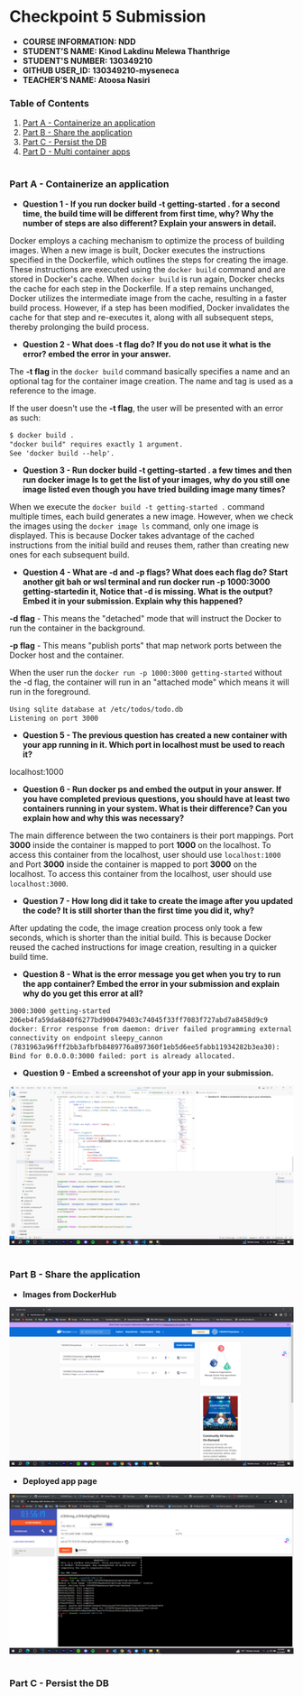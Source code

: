 # Checkpoint 5 Submission

- **COURSE INFORMATION: NDD**
- **STUDENT’S NAME: Kinod Lakdinu Melewa Thanthrige**
- **STUDENT'S NUMBER: 130349210**
- **GITHUB USER_ID: 130349210-myseneca**
- **TEACHER’S NAME: Atoosa Nasiri**

### Table of Contents
1. [Part A - Containerize an application](#header1)
2. [Part B - Share the application](#header2)
3. [Part C - Persist the DB](#header3)
4. [Part D - Multi container apps](#header4)

#

### **Part A - Containerize an application**

- **Question 1 - If you run docker build -t getting-started . for a second time, the build time will be different from first time, why? Why the number of steps are also different? Explain your answers in detail.**

Docker employs a caching mechanism to optimize the process of building images. When a new image is built, Docker executes the instructions specified in the Dockerfile, which outlines the steps for creating the image. These instructions are executed using the `docker build` command and are stored in Docker's cache. When `docker build` is run again, Docker checks the cache for each step in the Dockerfile. If a step remains unchanged, Docker utilizes the intermediate image from the cache, resulting in a faster build process. However, if a step has been modified, Docker invalidates the cache for that step and re-executes it, along with all subsequent steps, thereby prolonging the build process.

- **Question 2 - What does -t flag do? If you do not use it what is the error? embed the error in your answer.**

The **-t  flag** in the ` docker build ` command basically specifies a name and an optional tag for the container image creation. The name and tag is used as a reference to the image.

If the user doesn't use the **-t  flag**, the user will be presented with an error as such:

```
$ docker build .
"docker build" requires exactly 1 argument.
See 'docker build --help'.
```

- **Question 3 - Run docker build -t getting-started . a few times and then run docker image ls to get the list of your images, why do you still one image listed even though you have tried building image many times?**

When we execute the `docker build -t getting-started .` command multiple times, each build generates a new image. However, when we check the images using the `docker image ls` command, only one image is displayed. This is because Docker takes advantage of the cached instructions from the initial build and reuses them, rather than creating new ones for each subsequent build.


- **Question 4 - What are -d and -p flags? What does each flag do? Start another git bah or wsl terminal and run docker run -p 1000:3000 getting-startedin it, Notice that -d is missing. What is the output?Embed it in your submission. Explain why this happened?**

**-d flag** -  This means the "detached" mode that will instruct the Docker to run the container in the background.

**-p flag** - This means "publish ports" that map network ports between the Docker host and the container.

When the user run the ` docker run -p 1000:3000 getting-started ` without the -d flag, the container will run in an "attached mode" which means it will run in the foreground. 

```
Using sqlite database at /etc/todos/todo.db
Listening on port 3000
```

- **Question 5 - The previous question has created a new container with your app running in it. Which port in localhost must be used to reach it?**

localhost:1000


- **Question 6 - Run docker ps and embed the output in your answer. If you have completed previous questions, you should have at least two containers running in your system. What is their difference? Can you explain how and why this was necessary?**

The main difference between the two containers is their port mappings. Port **3000** inside the container is mapped to port **1000** on the localhost. To access this container from the localhost, user should use ` localhost:1000 ` and Port **3000** inside the container is mapped to port **3000** on the localhost. To access this container from the localhost, user should use ` localhost:3000 `.

- **Question 7 - How long did it take to create the image after you updated the code? It is still shorter than the first time you did it, why?**

After updating the code, the image creation process only took a few seconds, which is shorter than the initial build. This is because Docker reused the cached instructions for image creation, resulting in a quicker build time.

- **Question 8 - What is the error message you get when you try to run the app container? Embed the error in your submission and explain why do you get this error at all?**

``` 
3000:3000 getting-started
206eb4fa59da6840f6277bd900479403c74045f33ff7083f727abd7a8458d9c9
docker: Error response from daemon: driver failed programming external connectivity on endpoint sleepy_cannon (7831963a96fff2bb3afbfb8489776a897360f1eb5d6ee5fabb11934282b3ea30): Bind for 0.0.0.0:3000 failed: port is already allocated.
```

- **Question 9 - Embed a screenshot of your app in your submission.**
<img src="Part A - Q9.png" alt="Question 9" title="Question 9">

#
### **Part B - Share the application**

- **Images from DockerHub**
<img src="B - 1.png" alt="Images from Docker Hub" title="Images from Docker Hub">

- **Deployed app page**
<img src="B - 2.png" alt="Deployed app page" title="Deployed app page">

#
### **Part C - Persist the DB**
